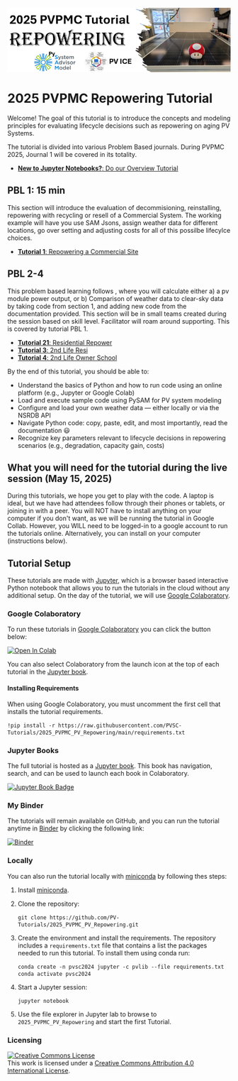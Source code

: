 ![tutorialpromo](images/tutorial_banner.PNG)

# 2025 PVPMC Repowering Tutorial 
Welcome! The goal of this tutorial is to introduce the concepts and modeling principles for evaluating lifecycle decisions such as repowering on aging PV Systems. 

The tutorial is divided into various Problem Based journals. During PVPMC 2025, Journal 1 will be covered in its totality.

* [**New to Jupyter Notebooks?**: Do our Overview Tutorial](https://colab.research.google.com/github/PV-Tutorials/2025_PVPMC_PV_Repowering/blob/main/Overview.ipynb)

## PBL 1: 15 min
This section will introduce the evaluation of decommisioning, reinstalling, repowering with recycling or resell of a Commercial System. 
The working example will have you use SAM Jsons, assign weather data for different locations, go over setting and adjusting costs for all of this possilbe lifecylce choices.
* [**Tutorial 1**: Repowering a Commercial Site](https://colab.research.google.com/github/PV-Tutorials/2025_PVPMC_PV_Repowering/blob/main/PBL%201%20-%20Repowering%20a%20Commercial%20Site.ipynb)

## PBL 2-4
This problem based learning follows 
, where you will calculate either a) a pv module power output, or b) Comparison of weather data to clear-sky data by taking code from section 1, and adding new code from the documentation provided.
This section will be in small teams created during the session based on skill level. Facilitator will roam around supporting.
This is covered by tutorial PBL 1.
* [**Tutorial 21**: Residential Repower](https://colab.research.google.com/github/PV-Tutorials/2025_PVPMC_PV_Repowering/blob/main/PBL%202%20-%20Residential%20Repower.ipynb)
* [**Tutorial 3**: 2nd Life Resi](https://colab.research.google.com/github/PV-Tutorials/2025_PVPMC_PV_Repowering/blob/main/PBL%203%20-%202nd%20Life%20Resi.ipynb)
* [**Tutorial 4**: 2nd Life Owner School](https://colab.research.google.com/github/PV-Tutorials/2025_PVPMC_PV_Repowering/blob/main/PBL%204%20-%202nd%20Life%20Owner%20School.ipynb)


By the end of this tutorial, you should be able to:
- Understand the basics of Python and how to run code using an online platform (e.g., Jupyter or Google Colab)
- Load and execute sample code using PySAM for PV system modeling
- Configure and load your own weather data — either locally or via the NSRDB API
- Navigate Python code: copy, paste, edit, and most importantly, read the documentation :smiley:
- Recognize key parameters relevant to lifecycle decisions in repowering scenarios (e.g., degradation, capacity gain, costs)


## What you will need for the tutorial during the live session (May 15, 2025) 

During this tutorials, we hope you get to play with the code. A laptop is ideal, but we have had attendees follow through their phones or tablets, or joining in with a peer. 
You will NOT have to install anything on your computer if you don't want, as we will be running the tutorial in Google Collab. However, you WILL need to be logged-in to a google account to run the tutorials online.
Alternatively, you can install on your computer (instructions below).


## Tutorial Setup
These tutorials are made with [Jupyter](https://jupyter.org), which is a
browser based interactive Python notebook that allows you to run the tutorials
in the cloud without any additional setup. On the day of the tutorial, we will
use [Google Colaboratory](https://colab.research.google.com/).

### Google Colaboratory
To run these tutorials in [Google Colaboratory](https://colab.research.google.com/)
you can click the button below:

<a target="_blank" href="https://colab.research.google.com/github/PV-Tutorials/2025_PVPMC_PV_Repowering/blob/main/Overview.ipynb">
  <img src="https://colab.research.google.com/assets/colab-badge.svg" alt="Open In Colab"/>
</a>

You can also select Colaboratory from the launch icon at the top of each tutorial
in the [Jupyter book](https://pvsc-tutorials.github.io/2025_PVPMC_PV_Repowering/index.html).

#### Installing Requirements
When using Google Colaboratory, you must uncomment the first cell that installs
the tutorial requirements.

    !pip install -r https://raw.githubusercontent.com/PVSC-Tutorials/2025_PVPMC_PV_Repowering/main/requirements.txt

### Jupyter Books

The full tutorial is hosted as a [Jupyter book](https://jupyterbook.org/intro.html).
This book has navigation, search, and can be used to launch each book in Colaboratory.

[![Jupyter Book Badge](https://jupyterbook.org/badge.svg)](<https://PV-Tutorials.github.io/2025_PVPMC_PV_Repowering/index.html>)

### My Binder

The tutorials will remain available on GitHub, and you can run
the tutorial anytime in [Binder](https://mybinder.org) by clicking the
following link:

[![Binder](https://mybinder.org/badge_logo.svg)](https://mybinder.org/v2/gh/PV-Tutorials/2025_PVPMC_PV_Repowering/main)

### Locally

You can also run the tutorial locally with
[miniconda](https://docs.conda.io/en/latest/miniconda.html) by following thes
steps:

1. Install [miniconda](https://docs.conda.io/en/latest/miniconda.html).

1. Clone the repository:

   ```
   git clone https://github.com/PV-Tutorials/2025_PVPMC_PV_Repowering.git
   ```

1. Create the environment and install the requirements. The repository includes
   a `requirements.txt` file that contains a list the packages needed to run
   this tutorial. To install them using conda run:

   ```
   conda create -n pvsc2024 jupyter -c pvlib --file requirements.txt
   conda activate pvsc2024
   ```

1. Start a Jupyter session:

   ```
   jupyter notebook
   ```

1. Use the file explorer in Jupyter lab to browse to `2025_PVPMC_PV_Repowering`
   and start the first Tutorial.


### Licensing

<a rel="license" href="http://creativecommons.org/licenses/by/4.0/"><img alt="Creative Commons License" style="border-width:0" src="https://i.creativecommons.org/l/by/4.0/88x31.png" /></a><br />This work is licensed under a <a rel="license" href="http://creativecommons.org/licenses/by/4.0/">Creative Commons Attribution 4.0 International License</a>.
